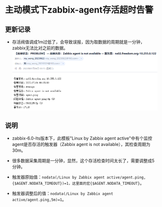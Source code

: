 # 主动模式下zabbix-agent存活超时告警

## 更新记录
- 存活阀值调成1m过低了，会导致误报，因为取数据的周期就是一分钟，zabbix无法比对之前的数据。
  ![zabbix-agent误报](./images/zabbix-6.0-lts--zabbix-agent-active检测周期为1m产生的误报.png)

## 说明
- zabbix-6.0-lts版本下，此模板"Linux by Zabbix agent active"中有个监控agent是否存活的触发器（Zabbix agent is not available），其检查周期为30m。

- 很多数据采集周期是一分钟，显然，这个存活检查时间太长了，需要调整成5分钟。

- 触发器原始值：`nodata(/Linux by Zabbix agent active/agent.ping,{$AGENT.NODATA_TIMEOUT})=1，这里面的宏{$AGENT.NODATA_TIMEOUT}`。

- 触发器调整后的值：`nodata(/Linux by Zabbix agent active/agent.ping,5m)=1`。

